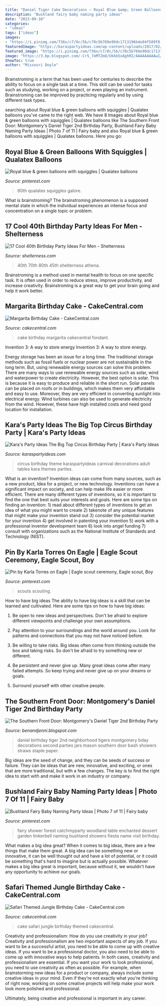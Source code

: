 ```yaml
---
title: "Daniel Tiger Cake Decorations ~ Royal Blue &amp; Green Balloons With Squiggles"
description: "Bushland fairy baby naming party ideas"
date: "2023-09-10"
categories:
- "ideas"
tags: ["ideas"]
images:
- "https://i.pinimg.com/736x/c7/0c/5b/c70c5b769e99dc1713196b4e94f589f8--fairy-baby-showers-tinkerbell-baby-shower-ideas.jpg"
featuredImage: "https://karaspartyideas.com/wp-content/uploads/2017/02/Big-Top-Circus-Birthday-Party-via-Karas-Party-Ideas-KarasPartyIdeas.com1_.jpg"
featured_image: "https://i.pinimg.com/736x/c7/0c/5b/c70c5b769e99dc1713196b4e94f589f8--fairy-baby-showers-tinkerbell-baby-shower-ideas.jpg"
image: "https://3.bp.blogspot.com/-CrS_7eMTZm8/Ukkb5xAghRI/AAAAAAAAAwI/bTZOnOeFm9I/s1600/IMG_7707.jpg"
ShowToc: true
author: "Missouri Doyle"
---
```



Brainstroming is a term that has been used for centuries to describe the ability to focus on a single task at a time. This skill can be used for tasks such as studying, working on a project, or even playing an instrument. Brainstroming can be improved by practicing regularly and by using different task types.

	

		
searching about Royal blue &amp; green balloons with squiggles | Qualatex balloons you've came to the right web. We have 8 Images about Royal blue &amp; green balloons with squiggles | Qualatex balloons like The Southern Front Door: Montgomery&#039;s Daniel Tiger 2nd Birthday Party, Bushland Fairy Baby Naming Party Ideas | Photo 7 of 11 | Fairy baby and also Royal blue &amp; green balloons with squiggles | Qualatex balloons. Here you go:
		
    
## Royal Blue &amp; Green Balloons With Squiggles | Qualatex Balloons

<img loading=lazy src="https://i.pinimg.com/originals/4c/a9/a7/4ca9a72f852d9438077a1d8562725514.jpg" onerror="this.onerror=null;this.src='https://tse4.mm.bing.net/th?id=OIP.NffCESYS06MiApBC3sNgugHaJ4&amp;pid=15.1';" alt="Royal blue &amp; green balloons with squiggles | Qualatex balloons">

_Source: pinterest.com_

>80th qualatex squiggles galore. 

	

What is brainstroming?
The brainstroming phenomenon is a supposed mental state in which the individual experiences an intense focus and concentration on a single topic or problem.

    
## 17 Cool 40th Birthday Party Ideas For Men - Shelterness

<img loading=lazy src="https://i.shelterness.com/2017/02/07-vintage-dude-thank-tags-for-party-favors.jpg" onerror="this.onerror=null;this.src='https://tse4.mm.bing.net/th?id=OIP.Ne2XOytjrLigGekK1BxSpwHaJ4&amp;pid=15.1';" alt="17 Cool 40th Birthday Party Ideas For Men - Shelterness">

_Source: shelterness.com_

>40th 70th 80th 45th shelterness athena. 

	

Brainstroming is a method used in mental health to focus on one specific task. It is often used in order to reduce stress, improve productivity, and increase creativity. Brainstroming is a great way to get your brain going and help it work better.

    
## Margarita Birthday Cake - CakeCentral.com

<img loading=lazy src="https://cdn001.cakecentral.com/gallery/2016/08/900_margarita-birthday-cake-953737W9sX6.jpg" onerror="this.onerror=null;this.src='https://tse4.mm.bing.net/th?id=OIP.SjJDSzcH7YBtfh2y1ogJOwHaJ0&amp;pid=15.1';" alt="Margarita Birthday Cake - CakeCentral.com">

_Source: cakecentral.com_

>cake birthday margarita cakecentral fondant. 

	

Invention 3: A way to store energy
Invention 3: A way to store energy. 

Energy storage has been an issue for a long time. The traditional storage methods such as fossil fuels or nuclear power are not sustainable in the long term. 
But, using renewable energy sources can solve this problem. 
There are many ways to use renewable energy sources such as solar, wind and waterpower to create electricity. However, the best option is solar. This is because it is easy to produce and reliable in the short run. 
Solar panels can be placed on roofs or in buildings, which makes them very affordable and easy to use. Moreover, they are very efficient in converting sunlight into electrical energy. 
 Wind turbines can also be used to generate electricity from the wind. However, these have high installed costs and need good location for installation.

    
## Kara&#039;s Party Ideas The Big Top Circus Birthday Party | Kara&#039;s Party Ideas

<img loading=lazy src="https://karaspartyideas.com/wp-content/uploads/2017/02/Big-Top-Circus-Birthday-Party-via-Karas-Party-Ideas-KarasPartyIdeas.com1_.jpg" onerror="this.onerror=null;this.src='https://tse4.mm.bing.net/th?id=OIP.NEdwsMgyBL5cdqpPD35EfAHaLH&amp;pid=15.1';" alt="Kara&#039;s Party Ideas The Big Top Circus Birthday Party | Kara&#039;s Party Ideas">

_Source: karaspartyideas.com_

>circus birthday theme karaspartyideas carnival decorations adult tables kara themes parties. 

	

What is an invention?
Invention ideas can come from many sources, such as a new product, Idea for a project, or new technology. Inventions can have a significant impact on society, and can help make life easier or more efficient. There are many different types of inventions, so it is important to find the one that best suits your interests and goals. Here are some tips on finding an invention: 1) read about different types of inventions to get an idea of what you might want to create 2) takenote of any unique features that might make your invention stand out 3) consider the potential market for your invention 4) get involved in patenting your invention 5) work with a professional inventor development team 6) look into angel funding 7) consult with organizations such as the National Institute of Standards and Technology (NIST).

    
## Pin By Karla Torres On Eagle | Eagle Scout Ceremony, Eagle Scout, Boy

<img loading=lazy src="https://i.pinimg.com/originals/fb/73/18/fb73186fe424dc5fa79fec97507bead5.jpg" onerror="this.onerror=null;this.src='https://tse1.mm.bing.net/th?id=OIP.iS2VsBUD0tNg7PfQHvALMwHaJ2&amp;pid=15.1';" alt="Pin by Karla Torres on Eagle | Eagle scout ceremony, Eagle scout, Boy">

_Source: pinterest.com_

>scouts scouting. 

	

How to have big ideas
The ability to have big ideas is a skill that can be learned and cultivated. Here are some tips on how to have big ideas:
1. Be open to new ideas and perspectives. Don't be afraid to explore different viewpoints and challenge your own assumptions.

2. Pay attention to your surroundings and the world around you. Look for patterns and connections that you may not have noticed before.

3. Be willing to take risks. Big ideas often come from thinking outside the box and taking risks. So don't be afraid to try something new or different.

4. Be persistent and never give up. Many great ideas come after many failed attempts. So keep trying and never give up on your dreams or goals.

5. Surround yourself with other creative people.

    
## The Southern Front Door: Montgomery&#039;s Daniel Tiger 2nd Birthday Party

<img loading=lazy src="https://3.bp.blogspot.com/-CrS_7eMTZm8/Ukkb5xAghRI/AAAAAAAAAwI/bTZOnOeFm9I/s1600/IMG_7707.jpg" onerror="this.onerror=null;this.src='https://tse1.mm.bing.net/th?id=OIP.izyRBSjdZASIZ_cMu4jaSQHaJ4&amp;pid=15.1';" alt="The Southern Front Door: Montgomery&#039;s Daniel Tiger 2nd Birthday Party">

_Source: benandjenni.blogspot.com_

>daniel birthday tiger 2nd neighborhood tigers montgomery bday decorations second parties jars mason southern door bash showers straws staple paper. 

	

Big ideas are the seed of change, and they can be seeds of success or failure. They can be ideas that are new, innovative, and exciting, or ones that are more traditional, but with a few changes. The key is to find the right idea to start with and make it work in an industry or company.

    
## Bushland Fairy Baby Naming Party Ideas | Photo 7 Of 11 | Fairy Baby

<img loading=lazy src="https://i.pinimg.com/736x/c7/0c/5b/c70c5b769e99dc1713196b4e94f589f8--fairy-baby-showers-tinkerbell-baby-shower-ideas.jpg" onerror="this.onerror=null;this.src='https://tse3.mm.bing.net/th?id=OIP.Jd0n4tHLKWwZ7F_qJ3XQXgHaLH&amp;pid=15.1';" alt="Bushland Fairy Baby Naming Party Ideas | Photo 7 of 11 | Fairy baby">

_Source: pinterest.com_

>fairy shower forest catchmyparty woodland table enchanted dessert garden tinkerbell naming bushland showers fiesta name visit birthday. 

	

What makes a big idea great?
When it comes to big ideas, there are a few things that make them great. A big idea can be something new or innovative, it can be well thought out and have a lot of potential, or it could be something that's hard to imagine but is actually possible. Whatever makes a big idea great is important, because without it, we wouldn't have any opportunity to achieve our goals.

    
## Safari Themed Jungle Birthday Cake - CakeCentral.com

<img loading=lazy src="https://cdn001.cakecentral.com/gallery/2015/03/900_506213LndT_safari-themed-jungle-birthday-cake.jpg" onerror="this.onerror=null;this.src='https://tse2.mm.bing.net/th?id=OIP.4RtZ4PQVHDr-ThR0ukV_ygHaLH&amp;pid=15.1';" alt="Safari Themed Jungle Birthday Cake - CakeCentral.com">

_Source: cakecentral.com_

>cake safari jungle birthday themed cakecentral. 

	

Creativity and professionalism: How do you use creativity in your job?
Creativity and professionalism are two important aspects of any job. If you want to be a successful artist, you need to be able to come up with creative ideas. If you want to be a professional doctor, you also need to be able to come up with innovative ways to help patients. In both cases, creativity and professionalism are essential.
If you want your work to look professional, you need to use creativity as often as possible. For example, when brainstorming new ideas for a product or company, always include some creative ideas in your mind. Even if they’re not exactly what you’re thinking of right now, working on some creative projects will help make your work look more polished and professional.

Ultimately, being creative and professional is important in any career.

